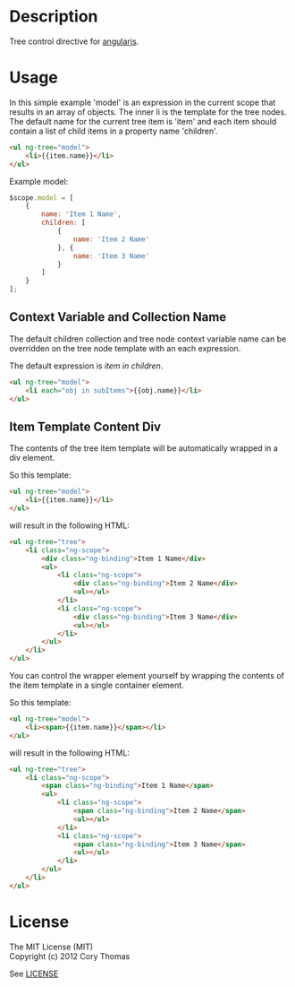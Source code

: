 # Description

Tree control directive for [angularjs](http://www.angularjs.org).

# Usage

In this simple example 'model' is an expression in the current scope that results
in an array of objects. The inner li is the template for the tree nodes.
The default name for the current tree item is 'item' and each item
should contain a list of child items in a property name 'children'.

```html
<ul ng-tree="model">
    <li>{{item.name}}</li>
</ul>
```

Example model:

```javascript
$scope.model = [
    {
        name: 'Item 1 Name',
        children: [
            {
                name: 'Item 2 Name'
            }, {
                name: 'Item 3 Name'
            }
        ]
    }
];       
```

## Context Variable and Collection Name

The default children collection and tree node context variable name can
be overridden on the tree node template with an each expression.

The default expression is _item in children_.

```html
<ul ng-tree="model">
    <li each="obj in subItems">{{obj.name}}</li>
</ul>
```

## Item Template Content Div

The contents of the tree item template will be automatically wrapped in
a div element.

So this template:

```html
<ul ng-tree="model">
    <li>{{item.name}}</li>
</ul>
```

will result in the following HTML:

```html
<ul ng-tree="tree">
    <li class="ng-scope">
        <div class="ng-binding">Item 1 Name</div>
        <ul>
            <li class="ng-scope">
                <div class="ng-binding">Item 2 Name</div>
                <ul></ul>
            </li>
            <li class="ng-scope">
                <div class="ng-binding">Item 3 Name</div>
                <ul></ul>
            </li>
        </ul>
    </li>
</ul>
```

You can control the wrapper element yourself by wrapping the contents of
the item template in a single container element.

So this template:

```html
<ul ng-tree="model">
    <li><span>{{item.name}}</span></li>
</ul>
```

will result in the following HTML:

```html
<ul ng-tree="tree">
    <li class="ng-scope">
        <span class="ng-binding">Item 1 Name</span>
        <ul>
            <li class="ng-scope">
                <span class="ng-binding">Item 2 Name</span>
                <ul></ul>
            </li>
            <li class="ng-scope">
                <span class="ng-binding">Item 3 Name</span>
                <ul></ul>
            </li>
        </ul>
    </li>
</ul>
```

# License

The MIT License (MIT)  
Copyright (c) 2012 Cory Thomas

See [LICENSE](angularTree/blob/master/LICENSE)

